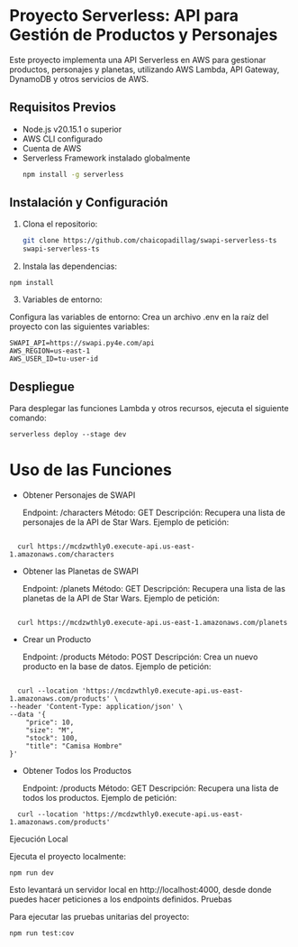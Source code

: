 # Proyecto Serverless: API para Gestión de Productos y Personajes

Este proyecto implementa una API Serverless en AWS para gestionar productos, personajes y planetas, utilizando AWS Lambda, API Gateway, DynamoDB y otros servicios de AWS.

## Requisitos Previos

- Node.js v20.15.1 o superior
- AWS CLI configurado
- Cuenta de AWS
- Serverless Framework instalado globalmente
  ```bash
  npm install -g serverless
  ```

## Instalación y Configuración

1. Clona el repositorio:

   ```bash
   git clone https://github.com/chaicopadillag/swapi-serverless-ts
   swapi-serverless-ts

   ```

2. Instala las dependencias:

```
npm install
```

3. Variables de entorno:

Configura las variables de entorno: Crea un archivo .env en la raíz del proyecto con las siguientes variables:

```
SWAPI_API=https://swapi.py4e.com/api
AWS_REGION=us-east-1
AWS_USER_ID=tu-user-id

```

## Despliegue

Para desplegar las funciones Lambda y otros recursos, ejecuta el siguiente comando:

```
serverless deploy --stage dev

```

# Uso de las Funciones

- Obtener Personajes de SWAPI

  Endpoint: /characters
  Método: GET
  Descripción: Recupera una lista de personajes de la API de Star Wars.
  Ejemplo de petición:

```

  curl https://mcdzwthly0.execute-api.us-east-1.amazonaws.com/characters

```

- Obtener las Planetas de SWAPI

  Endpoint: /planets
  Método: GET
  Descripción: Recupera una lista de las planetas de la API de Star Wars.
  Ejemplo de petición:

```

  curl https://mcdzwthly0.execute-api.us-east-1.amazonaws.com/planets

```

- Crear un Producto

  Endpoint: /products
  Método: POST
  Descripción: Crea un nuevo producto en la base de datos.
  Ejemplo de petición:

```

  curl --location 'https://mcdzwthly0.execute-api.us-east-1.amazonaws.com/products' \
--header 'Content-Type: application/json' \
--data '{
    "price": 10,
    "size": "M",
    "stock": 100,
    "title": "Camisa Hombre"
}'

```

- Obtener Todos los Productos

  Endpoint: /products
  Método: GET
  Descripción: Recupera una lista de todos los productos.
  Ejemplo de petición:

```
  curl --location 'https://mcdzwthly0.execute-api.us-east-1.amazonaws.com/products'

```

Ejecución Local

Ejecuta el proyecto localmente:

```
npm run dev
```

Esto levantará un servidor local en http://localhost:4000, desde donde puedes hacer peticiones a los endpoints definidos.
Pruebas

Para ejecutar las pruebas unitarias del proyecto:

```
npm run test:cov

```
